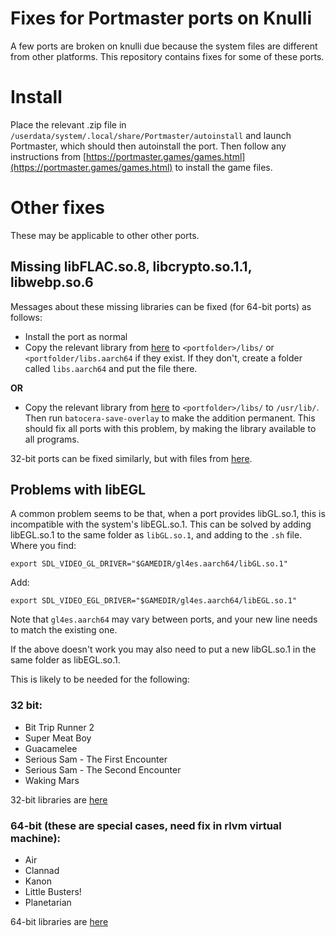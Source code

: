 # Fixes for Portmaster ports on Knulli

A few ports are broken on knulli due because the system files are different from other platforms. This repository contains fixes for some of these ports.


# Install

Place the relevant .zip file in `/userdata/system/.local/share/Portmaster/autoinstall` and launch Portmaster, which should then autoinstall the port. Then follow any instructions from [https://portmaster.games/games.html](https://portmaster.games/games.html) to install the game files.


# Other fixes

These may be applicable to other other ports.

## Missing libFLAC.so.8, libcrypto.so.1.1, libwebp.so.6

Messages about these missing libraries can be fixed (for 64-bit ports) as follows:

* Install the port as normal
* Copy the relevant library from [here](https://github.com/ben-willmore/portmaster/blob/main/libs.aarch64) to `<portfolder>/libs/` or `<portfolder/libs.aarch64` if they exist. If they don't, create a folder called `libs.aarch64` and put the file there.

**OR**

* Copy the relevant library from [here](https://github.com/ben-willmore/portmaster/blob/main/libs.aarch64) to `<portfolder>/libs/` to `/usr/lib/`. Then run `batocera-save-overlay` to make the addition permanent. This should fix all ports with this problem, by making the library available to all programs.

32-bit ports can be fixed similarly, but with files from [here](https://github.com/ben-willmore/portmaster/blob/main/libs.armhf).


## Problems with libEGL

A common problem seems to be that, when a port provides libGL.so.1, this is incompatible with the system's libEGL.so.1. This can be solved by adding libEGL.so.1 to the same folder as `libGL.so.1`, and adding to the `.sh` file. Where you find:

`export SDL_VIDEO_GL_DRIVER="$GAMEDIR/gl4es.aarch64/libGL.so.1"`

Add:

`export SDL_VIDEO_EGL_DRIVER="$GAMEDIR/gl4es.aarch64/libEGL.so.1"`

Note that `gl4es.aarch64` may vary between ports, and your new line needs to match the existing one.

If the above doesn't work you may also need to put a new libGL.so.1 in the same folder as libEGL.so.1.

This is likely to be needed for the following:

### 32 bit:
* Bit Trip Runner 2
* Super Meat Boy
* Guacamelee
* Serious Sam - The First Encounter
* Serious Sam - The Second Encounter
* Waking Mars

32-bit libraries are [here](https://github.com/ben-willmore/portmaster/blob/main/gl4es.armhf)

### 64-bit (these are special cases, need fix in rlvm virtual machine):

* Air
* Clannad
* Kanon
* Little Busters!
* Planetarian

64-bit libraries are [here](https://github.com/ben-willmore/portmaster/blob/main/gl4es.aarch64)
